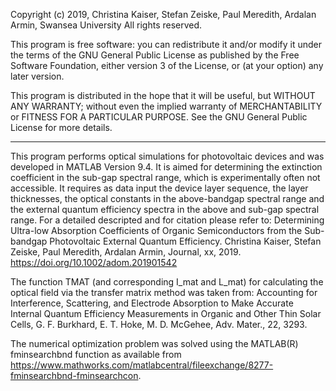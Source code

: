 Copyright (c) 2019, Christina Kaiser, Stefan Zeiske, Paul Meredith, Ardalan Armin, Swansea University
All rights reserved.

This program is free software: you can redistribute it and/or modify
it under the terms of the GNU General Public License as published by
the Free Software Foundation, either version 3 of the License, or
(at your option) any later version.

This program is distributed in the hope that it will be useful,
but WITHOUT ANY WARRANTY; without even the implied warranty of
MERCHANTABILITY or FITNESS FOR A PARTICULAR PURPOSE.  See the
GNU General Public License for more details.
_________________________________________________________
This program performs optical simulations for photovoltaic devices and was developed in MATLAB Version 9.4. 
It is aimed for determining the extinction coefficient
in the sub-gap spectral range, which is experimentally often not accessible. It requires as data input the device layer sequence, 
the layer thicknesses, the optical constants in the above-bandgap spectral range and the external
quantum efficiency spectra in the above and sub-gap spectral range.
For a detailed descripted and for citation please refer to: 
Determining Ultra-low Absorption Coefficients of Organic Semiconductors from the Sub-bandgap Photovoltaic External Quantum Efficiency.
Christina Kaiser, Stefan Zeiske, Paul Meredith, Ardalan Armin, Journal, xx, 2019.  https://doi.org/10.1002/adom.201901542

The function TMAT (and corresponding I_mat and L_mat) for calculating the optical field via the transfer matrix
method was taken from:
Accounting for Interference, Scattering, and Electrode Absorption to Make
Accurate Internal Quantum Efficiency Measurements in Organic and Other 
Thin Solar Cells, G. F. Burkhard, E. T. Hoke, M. D. McGehee, Adv. Mater., 22, 3293.

The numerical optimization problem was solved using the MATLAB(R) fminsearchbnd function as available
from https://www.mathworks.com/matlabcentral/fileexchange/8277-fminsearchbnd-fminsearchcon.

